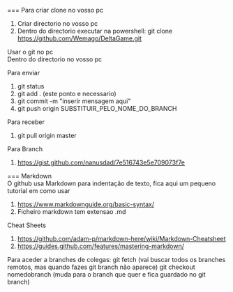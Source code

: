 === Para criar clone no vosso pc
1. Criar directorio no vosso pc
2. Dentro do directorio executar na powershell: git clone https://github.com/Wemago/DeltaGame.git

Usar o git no pc<br />
Dentro do directorio no vosso pc<br />

Para enviar
1. git status
2. git add . (este ponto e necessario)
3. git commit -m "inserir mensagem aqui"
4. git push origin SUBSTITUIR_PELO_NOME_DO_BRANCH

Para receber
1. git pull origin master

Para Branch
1. https://gist.github.com/nanusdad/7e516743e5e709073f7e

=== Markdown<br />
O github usa Markdown para indentação de texto, fica aqui um pequeno tutorial em como usar

1. https://www.markdownguide.org/basic-syntax/
2. Ficheiro markdown tem extensao .md

Cheat Sheets
1. https://github.com/adam-p/markdown-here/wiki/Markdown-Cheatsheet
2. https://guides.github.com/features/mastering-markdown/

Para aceder a branches de colegas:
git fetch (vai buscar todos os branches remotos, mas quando fazes git branch não aparece)
git checkout nomedobranch (muda para o branch que quer e fica guardado no git branch)
